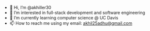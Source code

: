 - 👋 Hi, I’m @akhiller30
- 👀 I’m interested in full-stack development and software engineering
- 🌱 I’m currently learning computer science @ UC Davis
- 📫 How to reach me using my email: akhil25adhu@gmail.com

<!---
akhiller30/akhiller30 is a ✨ special ✨ repository because its `README.md` (this file) appears on your GitHub profile.
You can click the Preview link to take a look at your changes.
--->
